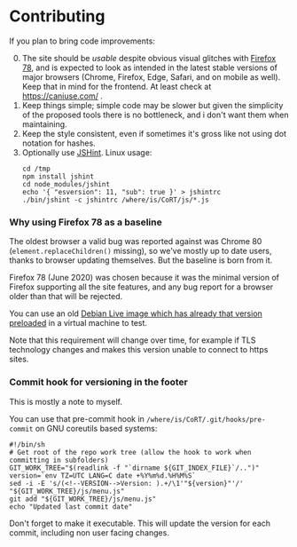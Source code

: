 # Contributing

If you plan to bring code improvements:

0. The site should be *usable* despite obvious visual glitches with [Firefox 78](#why-using-firefox-78-as-a-baseline),
   and is expected to look as intended in the latest stable versions of major
   browsers (Chrome, Firefox, Edge, Safari, and on mobile as well). Keep that
   in mind for the frontend. At least check at https://caniuse.com/ .
1. Keep things simple; simple code may be slower but given the simplicity of
   the proposed tools there is no bottleneck, and i don't want them when
   maintaining.
2. Keep the style consistent, even if sometimes it's gross like not using dot
   notation for hashes.
3. Optionally use [JSHint](https://jshint.com/). Linux usage:
   ```shell
   cd /tmp
   npm install jshint
   cd node_modules/jshint
   echo '{ "esversion": 11, "sub": true }' > jshintrc
   ./bin/jshint -c jshintrc /where/is/CoRT/js/*.js
   ```

### Why using Firefox 78 as a baseline

The oldest browser a valid bug was reported against was Chrome 80
(`element.replaceChildren()` missing), so we've mostly up to date users, thanks
to browser updating themselves. But the baseline is born from it.

Firefox 78 (June 2020) was chosen because it was the minimal version of Firefox
supporting all the site features, and any bug report for a browser older than
that will be rejected.

You can use an old [Debian Live image which has already that version
preloaded](https://cdimage.debian.org/mirror/cdimage/archive/11.0.0-live/amd64/iso-hybrid/debian-live-11.0.0-amd64-xfce.iso)
in a virtual machine to test.

Note that this requirement will change over time, for example if TLS technology
changes and makes this version unable to connect to https sites.

### Commit hook for versioning in the footer

This is mostly a note to myself.

You can use that pre-commit hook in `/where/is/CoRT/.git/hooks/pre-commit` on
GNU coreutils based systems:

```shell
#!/bin/sh
# Get root of the repo work tree (allow the hook to work when committing in subfolders)
GIT_WORK_TREE="$(readlink -f "`dirname ${GIT_INDEX_FILE}`/..")"
version=`env TZ=UTC LANG=C date +%Y%m%d.%H%M%S`
sed -i -E 's/(<!--VERSION-->Version: ).+/\1'"${version}"'/' "${GIT_WORK_TREE}/js/menu.js"
git add "${GIT_WORK_TREE}/js/menu.js"
echo "Updated last commit date"
```

Don't forget to make it executable. This will update the version for each
commit, including non user facing changes.

